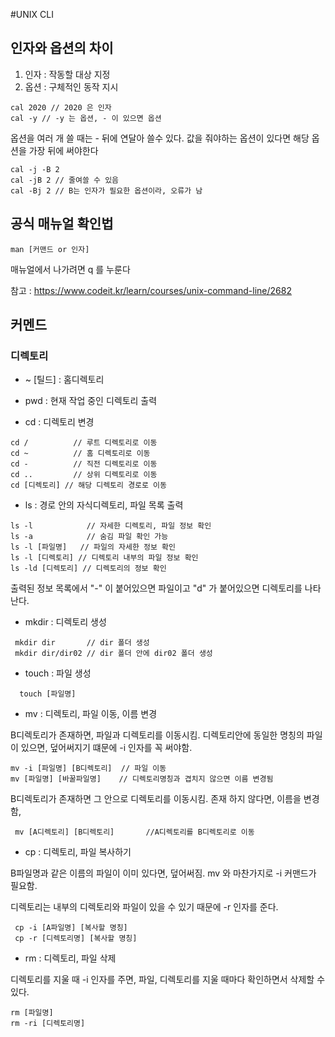 #UNIX CLI

## 인자와 옵션의 차이

1. 인자 : 작동할 대상 지정
2. 옵션 : 구체적인 동작 지시

```
cal 2020 // 2020 은 인자
cal -y // -y 는 옵션, - 이 있으면 옵션
```

옵션을 여러 개 쓸 때는 - 뒤에 연달아 쓸수 있다. 값을 줘야하는 옵션이 있다면 해당 옵션을 가장 뒤에 써야한다

```
cal -j -B 2 
cal -jB 2 // 줄여쓸 수 있음
cal -Bj 2 // B는 인자가 필요한 옵션이라, 오류가 남
```

## 공식 매뉴얼 확인법

```
man [커맨드 or 인자]
```

매뉴얼에서 나가려면 q 를 누룬다

참고 : https://www.codeit.kr/learn/courses/unix-command-line/2682

## 커멘드

### 디렉토리 

* ~ [틸드] : 홈디렉토리
* pwd : 현재 작업 중인 디렉토리 출력

* cd : 디렉토리 변경
```
cd /          // 루트 디렉토리로 이동
cd ~          // 홈 디렉토리로 이동 
cd -          // 직전 디렉토리로 이동
cd ..         // 상위 디렉토리로 이동
cd [디렉토리] // 해당 디렉토리 경로로 이동
```

* ls : 경로 안의 자식디렉토리, 파일 목록 출력 
```
ls -l            // 자세한 디렉토리, 파일 정보 확인
ls -a            // 숨김 파일 확인 가능
ls -l [파일명]   // 파일의 자세한 정보 확인
ls -l [디렉토리] // 디렉토리 내부의 파일 정보 확인
ls -ld [디렉토리] // 디렉토리의 정보 확인
```
출력된 정보 목록에서
 "-" 이 붙어있으면 파일이고
 "d" 가 붙어있으면 디렉토리를 나타난다.

 * mkdir : 디렉토리 생성
 ```
  mkdir dir       // dir 폴더 생성
  mkdir dir/dir02 // dir 폴더 안에 dir02 폴더 생성
  ```

 * touch : 파일 생성
```
  touch [파일명] 
 ```

 * mv : 디렉토리, 파일 이동, 이름 변경

 B디렉토리가 존재하면, 파일과 디렉토리를 이동시킴.
 디렉토리안에 동일한 명칭의 파일이 있으면, 덮어써지기 떄문에 -i 인자를 꼭 써야함.
 ```
 mv -i [파일명] [B디렉토리]  // 파일 이동 
 mv [파일명] [바꿀파일명]    // 디렉토리명칭과 겹치지 않으면 이름 변경됨         
```

B디렉토리가 존재하면 그 안으로 디렉토리를 이동시킴.
존재 하지 않다면, 이름을 변경함,
```
 mv [A디렉토리] [B디렉토리]       //A디렉토리를 B디렉토리로 이동
```

* cp : 디렉토리, 파일 복사하기

B파일명과 같은 이름의 파일이 이미 있다면, 덮어써짐.
mv 와 마찬가지로 -i 커맨드가 필요함.

디렉토리는 내부의 디렉토리와 파일이 있을 수 있기 때문에 -r 인자를 준다.

```
 cp -i [A파일명] [복사할 명칭]    
 cp -r [디렉토리명] [복사할 명칭]
```

* rm : 디렉토리, 파일 삭제

디렉토리를 지울 때 -i 인자를 주면,
파일, 디렉토리를 지울 때마다 확인하면서 삭제할 수 있다.

```
rm [파일명]
rm -ri [디렉토리명]
```